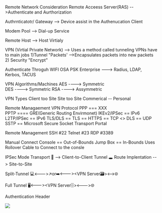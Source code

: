 Remote Network Consideration 
Remote Acceess Server(RAS)
  -->Authenticate and Aurthorization

Authrnticatotr/ Gateway 
  --> Device assist in the Authenucation Client

  Modem Pool 
    --> Dial-up Service 

  Remote Host 
    --> Host Virtialy

VPN (Virtial Private Network)
  --> Uses a method called tunneling 
  VPNs have to main jobs
   1)Tunnel "Packets'
     -->Encapsulates packets into new packets 
   2) Security "Encrypt"

 Authenticate Throguh WIFI
   OSA
   PSK
   Enterprise ---> Radius, LDAP, Kerbos, TACUS
   
  VPN Algorithms/Machines
  AES ----> Symmetric   
  DES ----> Symmetric 
  RSA ----> Assymmetric 

VPN Types 
Client too Site 
Site too Site 
Commerical -- Personal

Remote Managaement 
VPN Protocol 
  PPP === XXX  
  PPTP ====
  GRE(Generic Routing Envirmonet)
  IKEv2/IPSec == IPv6
  L2TP/IPSec  == IPv6
  TLS/DLS == TLS == HTTPS == TCP <> DLS == UDP
  SSTP == Microsoft Secure Socket Transport Portal 

Remote Management 
SSH #22
Telnet #23
RDP #3389

Manual Connect 
Console == Out-of-Bounds 
Jump Box == In-Bounds
Uses Rollover Cable to Connect to the consle 

IPSec Mode 
  Transport 🚚 --> Client-to-Client 
  Tunnel    🕳️ Route Implentation --> Site-to-Site
        

Split-Tunnel
  💻<--->↗️or➡️<---><VPN Server🗃️><-->🌐

Full Tunnel
  🖥️<---><VPN Server🗄️><--->🌐

Authentication Header


<img src="https://files.codingninjas.in/article_images/tunneling-with-vpn-0-1646582660.webp">
